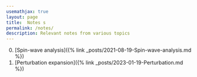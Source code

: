 ```yaml
---
usemathjax: true
layout: page
title:  Notes s
permalink: /notes/
description: Relevant notes from various topics
---
```


0. [Spin-wave analysis]({% link _posts/2021-08-19-Spin-wave-analysis.md %})
0. [Perturbation expansion]({% link _posts/2023-01-19-Perturbation.md %})